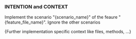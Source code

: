 ### INTENTION and CONTEXT
Implement the scenario "{scenario_name}" of the feaure "{feature_file_name}". Ignore the other scenarios

{Further implementation specific context like files, methods, ...}


